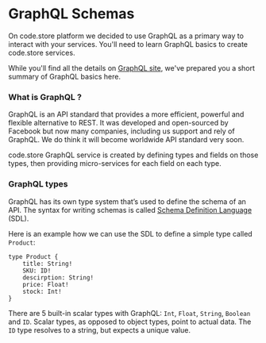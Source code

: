 # GraphQL Schemas

On code.store platform we decided to use GraphQL as a primary way to interact with your services. You'll need to learn GraphQL basics   to create code.store services.

While you'll find all the details on [GraphQL site](https://graphql.org/), we've prepared you a short summary of GraphQL basics here. 

### What is GraphQL ?

GraphQL is an API standard that provides a more efficient, powerful and flexible alternative to REST. It was developed and open-sourced by Facebook but now many companies, including us support and rely of GraphQL. We do think it will become worldwide API standard very soon.

code.store GraphQL service is created by defining types and fields on those types, then providing micro-services for each field on each type.

### GraphQL types

GraphQL has its own type system that’s used to define the schema of an API. The syntax for writing schemas is called [Schema Definition Language ](https://graphql.org/learn/schema/)\(SDL\).

Here is an example how we can use the SDL to define a simple type called `Product`:

```text
type Product { 
    title: String! 
    SKU: ID!
    descirption: String!
    price: Float!
    stock: Int! 
}
```

There are 5 built-in scalar types with GraphQL: `Int`, `Float`, `String`, `Boolean` and `ID`. Scalar types, as opposed to object types, point to actual data. The `ID` type resolves to a string, but expects a unique value.



